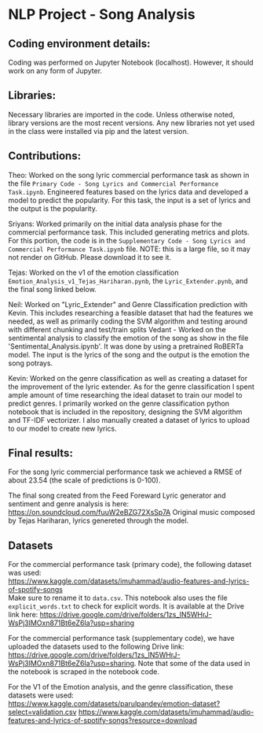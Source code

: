 # NLP Project - Song Analysis


## Coding environment details:
Coding was performed on Jupyter Notebook (localhost). However, it should work on any form of Jupyter.

## Libraries:
Necessary libraries are imported in the code.
Unless otherwise noted, library versions are the most recent versions. Any new libraries not yet used in the class were installed via pip and the latest version.

## Contributions:
Theo: Worked on the song lyric commercial performance task as shown in the file `Primary Code - Song Lyrics and Commercial Performance Task.ipynb`. Engineered features based on the lyrics data and developed a model to predict the popularity. For this task, the input is a set of lyrics and the output is the popularity. 

Sriyans: Worked primarily on the initial data analysis phase for the commercial performance task. This included generating metrics and plots. For this portion, the code is in the `Supplementary Code - Song Lyrics and Commercial Performance Task.ipynb` file. NOTE: this is a large file, so it may not render on GitHub. Please download it to see it.

Tejas: Worked on the v1 of the emotion classification `Emotion_Analysis_v1_Tejas_Hariharan.pynb`, the `Lyric_Extender.pynb`, and the final song linked below.  

Neil: Worked on "Lyric_Extender" and Genre Classification prediction with Kevin. This includes researching a feasible dataset that had the features we needed, as well as primarily coding the SVM algorithm and testing around with different chunking and test/train splits
Vedant - Worked on the sentimental analysis to classify the emotion of the song as show in the file 'Sentimental_Analysis.ipynb'. It was done by using a pretrained RoBERTa model. The input is the lyrics of the song and the output is the emotion the song potrays.

Kevin: Worked on the genre classification as well as creating a dataset for the improvement of the lyric extender. As for the genre classification I spent ample amount of time researching the ideal dataset to train our model to predict genres. I primarily worked on the genre classification python notebook that is included in the repository, designing the SVM algorithm and TF-IDF vectorizer. I also manually created a dataset of lyrics to upload to our model to create new lyrics. 
## Final results:
For the song lyric commercial performance task we achieved a RMSE of about 23.54 (the scale of predictions is 0-100).

The final song created from the Feed Foreward Lyric generator and sentiment and genre analysis is here: https://on.soundcloud.com/fuuW2eBZG72XsSp7A
Original music composed by Tejas Hariharan, lyrics genereted through the model.

## Datasets
For the commercial performance task (primary code), the following dataset was used:  
https://www.kaggle.com/datasets/imuhammad/audio-features-and-lyrics-of-spotify-songs  
Make sure to rename it to `data.csv`.
This notebook also uses the file `explicit_words.txt` to check for explicit words. It is available at the Drive link here: https://drive.google.com/drive/folders/1zs_IN5WHrJ-WsPj3IMOxn871Bt6eZ6Ia?usp=sharing


For the commercial performance task (supplementary code), we have uploaded the datasets used to the following Drive link: https://drive.google.com/drive/folders/1zs_IN5WHrJ-WsPj3IMOxn871Bt6eZ6Ia?usp=sharing. Note that some of the data used in the notebook is scraped in the notebook code.

For the V1 of the Emotion analysis, and the genre classification, these datasets were used: 
https://www.kaggle.com/datasets/parulpandey/emotion-dataset?select=validation.csv
https://www.kaggle.com/datasets/imuhammad/audio-features-and-lyrics-of-spotify-songs?resource=download




